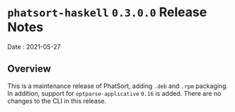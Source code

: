 # `phatsort-haskell` `0.3.0.0` Release Notes

Date
: 2021-05-27

## Overview

This is a maintenance release of PhatSort, adding `.deb` and `.rpm` packaging.
In addition, support for `optparse-applicative` `0.16` is added.  There are no
changes to the CLI in this release.
